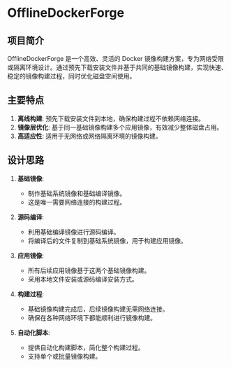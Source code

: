 # OfflineDockerForge

## 项目简介

OfflineDockerForge 是一个高效、灵活的 Docker 镜像构建方案，专为网络受限或隔离环境设计。通过预先下载安装文件并基于共同的基础镜像构建，实现快速、稳定的镜像构建过程，同时优化磁盘空间使用。

## 主要特点

1. **离线构建**: 预先下载安装文件到本地，确保构建过程不依赖网络连接。
2. **镜像层优化**: 基于同一基础镜像构建多个应用镜像，有效减少整体磁盘占用。
3. **高适应性**: 适用于无网络或网络隔离环境的镜像构建。

## 设计思路

1. **基础镜像**: 
   - 制作基础系统镜像和基础编译镜像。
   - 这是唯一需要网络连接的构建过程。

2. **源码编译**:
   - 利用基础编译镜像进行源码编译。
   - 将编译后的文件复制到基础系统镜像，用于构建应用镜像。

3. **应用镜像**:
   - 所有后续应用镜像基于这两个基础镜像构建。
   - 采用本地文件安装或源码编译安装方式。

4. **构建过程**:
   - 基础镜像构建完成后，后续镜像构建无需网络连接。
   - 确保在各种网络环境下都能顺利进行镜像构建。

5. **自动化脚本**:
   - 提供自动化构建脚本，简化整个构建过程。
   - 支持单个或批量镜像构建。
